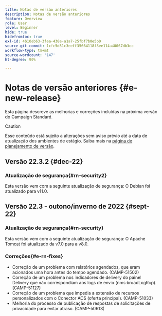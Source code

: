 ```yaml
---
title: Notas de versão anteriores
description: Notas de versão anteriores
feature: Overview
role: User
level: Beginner
hide: true
hidefromtoc: true
exl-id: 4b10eb63-3fea-438e-a1a7-25fbf7b0e5b0
source-git-commit: 1cfc5d51c3eeff35664118f3ee114a40067db3cc
workflow-type: tm+mt
source-wordcount: '147'
ht-degree: 90%

---
```



# Notas de versão anteriores {#e-new-release}

Esta página descreve as melhorias e correções incluídas na próxima versão do Campaign Standard.

>[!CAUTION]
>
> Esse conteúdo está sujeito a alterações sem aviso prévio até a data de atualização dos ambientes de estágio. Saiba mais na [página de planejamento de versão](../../rn/using/release-planning.md).

## Versão 22.3.2 {#dec-22}

### Atualização de segurança{#rn-security2}

Esta versão vem com a seguinte atualização de segurança: O Debian foi atualizado para v11.0.

## Versão 22.3 - outono/inverno de 2022 {#sept-22}

### Atualização de segurança{#rn-security}

Esta versão vem com a seguinte atualização de segurança: O Apache Tomcat foi atualizado da v7.0 para a v8.0.

### Correções{#e-rn-fixes}

* Correção de um problema com relatórios agendados, que eram acionados uma hora antes do tempo agendado. (CAMP-51502)
* Correção de um problema nos indicadores de delivery do painel Delivery que não correspondiam aos logs de envio (nms:broadLogRcp). (CAMP-51127)
* Correção de um problema que impedia a extensão de recursos personalizados com o Conector ACS (oferta principal). (CAMP-51033)
* Melhoria do processo de publicação de respostas de solicitações de privacidade para evitar atraso. (CAMP-50613)


